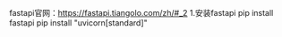 fastapi官网：https://fastapi.tiangolo.com/zh/#_2
1.安装fastapi
pip install fastapi
pip install "uvicorn[standard]"

